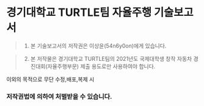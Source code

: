 경기대학교 TURTLE팀 자율주행 기술보고서
=======================================

> 1. 본 기술보고서의 저작권은 이상윤(54n6y0on)에게 있습니다.


> 2. 본 저작물은 경기대학교 TURTLE팀의 2021년도 국제대학생 창작 자동차 경진대회(자율주행부문) 제출 용도로만 사용하여야 합니다.  



이외의 목적으로 무단 수정,배포,복제 시  
### 저작권법에 의하여 처벌받을 수 있습니다. 

